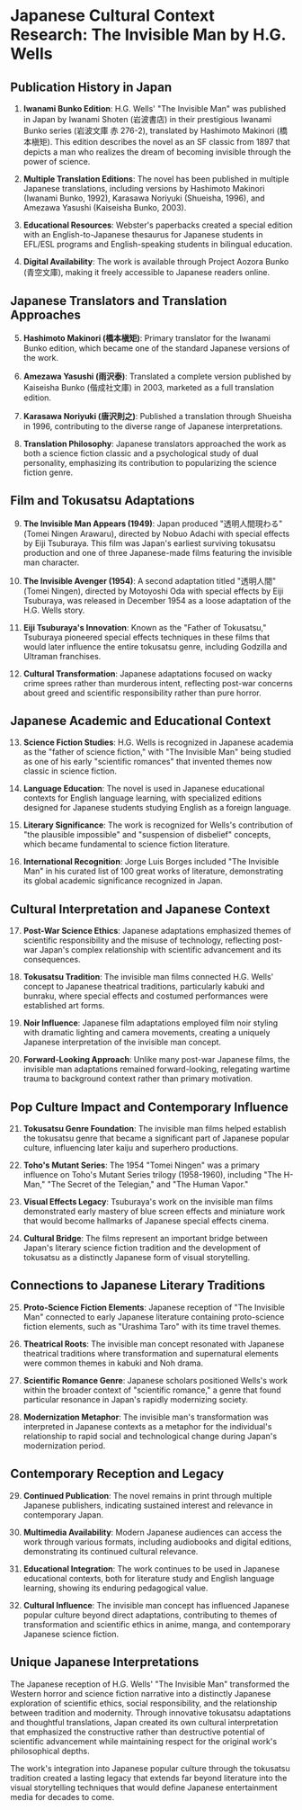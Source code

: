 # Japanese Cultural Context Research: The Invisible Man by H.G. Wells

## Publication History in Japan

1. **Iwanami Bunko Edition**: H.G. Wells' "The Invisible Man" was published in Japan by Iwanami Shoten (岩波書店) in their prestigious Iwanami Bunko series (岩波文庫 赤 276-2), translated by Hashimoto Makinori (橋本槇矩). This edition describes the novel as an SF classic from 1897 that depicts a man who realizes the dream of becoming invisible through the power of science.

2. **Multiple Translation Editions**: The novel has been published in multiple Japanese translations, including versions by Hashimoto Makinori (Iwanami Bunko, 1992), Karasawa Noriyuki (Shueisha, 1996), and Amezawa Yasushi (Kaiseisha Bunko, 2003).

3. **Educational Resources**: Webster's paperbacks created a special edition with an English-to-Japanese thesaurus for Japanese students in EFL/ESL programs and English-speaking students in bilingual education.

4. **Digital Availability**: The work is available through Project Aozora Bunko (青空文庫), making it freely accessible to Japanese readers online.

## Japanese Translators and Translation Approaches

5. **Hashimoto Makinori (橋本槇矩)**: Primary translator for the Iwanami Bunko edition, which became one of the standard Japanese versions of the work.

6. **Amezawa Yasushi (雨沢泰)**: Translated a complete version published by Kaiseisha Bunko (偕成社文庫) in 2003, marketed as a full translation edition.

7. **Karasawa Noriyuki (唐沢則之)**: Published a translation through Shueisha in 1996, contributing to the diverse range of Japanese interpretations.

8. **Translation Philosophy**: Japanese translators approached the work as both a science fiction classic and a psychological study of dual personality, emphasizing its contribution to popularizing the science fiction genre.

## Film and Tokusatsu Adaptations

9. **The Invisible Man Appears (1949)**: Japan produced "透明人間現わる" (Tomei Ningen Arawaru), directed by Nobuo Adachi with special effects by Eiji Tsuburaya. This film was Japan's earliest surviving tokusatsu production and one of three Japanese-made films featuring the invisible man character.

10. **The Invisible Avenger (1954)**: A second adaptation titled "透明人間" (Tomei Ningen), directed by Motoyoshi Oda with special effects by Eiji Tsuburaya, was released in December 1954 as a loose adaptation of the H.G. Wells story.

11. **Eiji Tsuburaya's Innovation**: Known as the "Father of Tokusatsu," Tsuburaya pioneered special effects techniques in these films that would later influence the entire tokusatsu genre, including Godzilla and Ultraman franchises.

12. **Cultural Transformation**: Japanese adaptations focused on wacky crime sprees rather than murderous intent, reflecting post-war concerns about greed and scientific responsibility rather than pure horror.

## Japanese Academic and Educational Context

13. **Science Fiction Studies**: H.G. Wells is recognized in Japanese academia as the "father of science fiction," with "The Invisible Man" being studied as one of his early "scientific romances" that invented themes now classic in science fiction.

14. **Language Education**: The novel is used in Japanese educational contexts for English language learning, with specialized editions designed for Japanese students studying English as a foreign language.

15. **Literary Significance**: The work is recognized for Wells's contribution of "the plausible impossible" and "suspension of disbelief" concepts, which became fundamental to science fiction literature.

16. **International Recognition**: Jorge Luis Borges included "The Invisible Man" in his curated list of 100 great works of literature, demonstrating its global academic significance recognized in Japan.

## Cultural Interpretation and Japanese Context

17. **Post-War Science Ethics**: Japanese adaptations emphasized themes of scientific responsibility and the misuse of technology, reflecting post-war Japan's complex relationship with scientific advancement and its consequences.

18. **Tokusatsu Tradition**: The invisible man films connected H.G. Wells' concept to Japanese theatrical traditions, particularly kabuki and bunraku, where special effects and costumed performances were established art forms.

19. **Noir Influence**: Japanese film adaptations employed film noir styling with dramatic lighting and camera movements, creating a uniquely Japanese interpretation of the invisible man concept.

20. **Forward-Looking Approach**: Unlike many post-war Japanese films, the invisible man adaptations remained forward-looking, relegating wartime trauma to background context rather than primary motivation.

## Pop Culture Impact and Contemporary Influence

21. **Tokusatsu Genre Foundation**: The invisible man films helped establish the tokusatsu genre that became a significant part of Japanese popular culture, influencing later kaiju and superhero productions.

22. **Toho's Mutant Series**: The 1954 "Tomei Ningen" was a primary influence on Toho's Mutant Series trilogy (1958-1960), including "The H-Man," "The Secret of the Telegian," and "The Human Vapor."

23. **Visual Effects Legacy**: Tsuburaya's work on the invisible man films demonstrated early mastery of blue screen effects and miniature work that would become hallmarks of Japanese special effects cinema.

24. **Cultural Bridge**: The films represent an important bridge between Japan's literary science fiction tradition and the development of tokusatsu as a distinctly Japanese form of visual storytelling.

## Connections to Japanese Literary Traditions

25. **Proto-Science Fiction Elements**: Japanese reception of "The Invisible Man" connected to early Japanese literature containing proto-science fiction elements, such as "Urashima Taro" with its time travel themes.

26. **Theatrical Roots**: The invisible man concept resonated with Japanese theatrical traditions where transformation and supernatural elements were common themes in kabuki and Noh drama.

27. **Scientific Romance Genre**: Japanese scholars positioned Wells's work within the broader context of "scientific romance," a genre that found particular resonance in Japan's rapidly modernizing society.

28. **Modernization Metaphor**: The invisible man's transformation was interpreted in Japanese contexts as a metaphor for the individual's relationship to rapid social and technological change during Japan's modernization period.

## Contemporary Reception and Legacy

29. **Continued Publication**: The novel remains in print through multiple Japanese publishers, indicating sustained interest and relevance in contemporary Japan.

30. **Multimedia Availability**: Modern Japanese audiences can access the work through various formats, including audiobooks and digital editions, demonstrating its continued cultural relevance.

31. **Educational Integration**: The work continues to be used in Japanese educational contexts, both for literature study and English language learning, showing its enduring pedagogical value.

32. **Cultural Influence**: The invisible man concept has influenced Japanese popular culture beyond direct adaptations, contributing to themes of transformation and scientific ethics in anime, manga, and contemporary Japanese science fiction.

## Unique Japanese Interpretations

The Japanese reception of H.G. Wells' "The Invisible Man" transformed the Western horror and science fiction narrative into a distinctly Japanese exploration of scientific ethics, social responsibility, and the relationship between tradition and modernity. Through innovative tokusatsu adaptations and thoughtful translations, Japan created its own cultural interpretation that emphasized the constructive rather than destructive potential of scientific advancement while maintaining respect for the original work's philosophical depths.

The work's integration into Japanese popular culture through the tokusatsu tradition created a lasting legacy that extends far beyond literature into the visual storytelling techniques that would define Japanese entertainment media for decades to come.